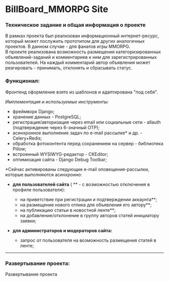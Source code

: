﻿

# BillBoard_MMORPG Site  
### Техническое задание и общая информация о проекте  
В рамках проекта был реализован информационный интернет-ресурс, который может послужить прототипом для других аналогичных проектов. В данном случае  - для фанатов игры MMORPG.    
В проекте реализована возможность размещения категоризированных объявлений-заданий и комментариев к ним для зарегистрированных пользователей. На каждый комментарий автор объявления может реагировать - принимать, отклонять и сбрасывать статус.  

### Функционал: 
Фронтенд оформление взято из шаблонов и адаптирована "под себя".

*Имплементация и используемые инструменты:*
- фреймворк Django;  
- хранение данных - PostgreSQL;  
- регистрация/авторизация через email или социальные сети - allauth (подтверждение через 6-значный OTP);  
- асинхронное выполнение задач по e-mail рассылке* и др. - Celery+Redis; 
- обработка фотоконтента перед сохранением на сервер - библиотека Pillow;
- встроенный WYSIWYG-редактор - CKEditor;
- оптимизация сайта - Django Debug Toolbar;

*Сейчас активированы следующие e-mail оповещения-рассылки, которые выполняются асинхронно:  
  
 - **для пользователей сайта** ( ** - с возможностью отключения в профиле пользователя):  
   - на приветствие при регистрации и подтверждении аккаунта**;  
   - на размещение нового отлика для объявления его автору**;  
   - на публикацию статьи в новостной ленте**;  
   - на добавление/отклонение в группу авторов статей инициатору заявки;  
    
 - **для администраторов и модераторов сайта:**  
    - запрос от пользователя на возможность размещения статей в ленте;  

***  
### Развертывание проекта:  
  Развертывание проекта 
 
